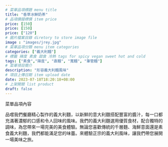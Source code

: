 ```yaml
---
# 菜單品項標題 menu title 
title: "香草冰鮮奶茶"
# 品項價錢標價 item price 
price: [150]
price: [150]
price: ["120"]
# 圖片檔案目錄 diretory to store image file
image : "images/jrey.jpg"
# 菜單品項分類 menu item categories 
categories: ["義大利麵"]
# 標籤 辣度 素食 甜食 冷熱 tags for spicy vegan sweet hot and cold 
tags: ["素食","辣度", "直麵", "寬麵", "筆管麵"]
# 菜單項目簡介 
description: "形容義大利麵風味"
# 項目上傳日期 item upload date 
date: 2023-07-18T18:20:18+08:00
# 上架開關 list product 
draft: false
---
```


菜單品項內容 

品嚐我們餐廳精心製作的義大利麵，以新鮮的意大利麵搭配豐富的醬汁，每一口都充滿著濃郁的口感和令人回味的風味。我們的義大利麵選用優質食材，配合獨特的調味，為您帶來一場完美的美食體驗。無論您喜歡傳統的千層麵、海鮮意面還是素食義大利麵，我們都能滿足您的味蕾。來體驗正宗的義大利風味，讓我們帶您展開一場美味之旅。
